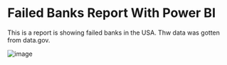 # Failed Banks Report With Power BI
This is a report is showing failed banks in the USA. Thw data was gotten from data.gov.


![image](https://user-images.githubusercontent.com/91756330/218001816-77e6896c-131a-4bc1-9575-083bdda5de6a.png)

